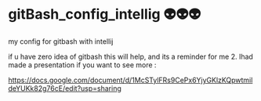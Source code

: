 # gitBash_config_intellig :alien::alien::alien:
my config for gitbash with intellij

if u have zero idea of gitbash this will help, and its a reminder for me 2. 
Ihad made a presentation if you want to see more :

https://docs.google.com/document/d/1McSTylFRs9CePx6YjyGKlzKQpwtmildeYUKk82g76cE/edit?usp=sharing
